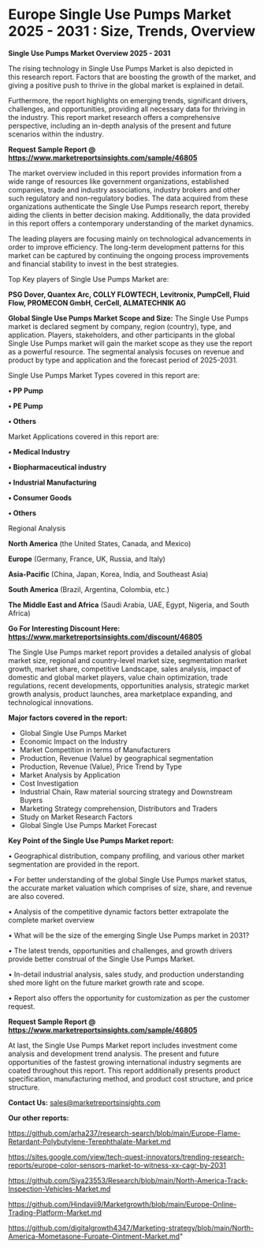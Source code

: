 # Europe Single Use Pumps Market 2025 - 2031 : Size, Trends, Overview

<Strong> Single Use Pumps Market Overview 2025 - 2031</strong>

The rising technology in Single Use Pumps Market is also depicted in this research report. Factors that are boosting the growth of the market, and giving a positive push to thrive in the global market is explained in detail.

Furthermore, the report highlights on emerging trends, significant drivers, challenges, and opportunities, providing all necessary data for thriving in the industry. This report market research offers a comprehensive perspective, including an in-depth analysis of the present and future scenarios within the industry.

<strong>Request Sample Report @ <a href=https://www.marketreportsinsights.com/sample/46805>https://www.marketreportsinsights.com/sample/46805</a></strong>

The market overview included in this report provides information from a wide range of resources like government organizations, established companies, trade and industry associations, industry brokers and other such regulatory and non-regulatory bodies. The data acquired from these organizations authenticate the Single Use Pumps research report, thereby aiding the clients in better decision making. Additionally, the data provided in this report offers a contemporary understanding of the market dynamics.

The leading players are focusing mainly on technological advancements in order to improve efficiency. The long-term development patterns for this market can be captured by continuing the ongoing process improvements and financial stability to invest in the best strategies.

Top Key players of Single Use Pumps Market are:

<strong>PSG Dover, Quantex Arc, COLLY FLOWTECH, Levitronix, PumpCell, Fluid Flow, PROMECON GmbH, CerCell, ALMATECHNIK AG</strong>

<strong><b>Global Single Use Pumps Market Scope and Size:</b></strong>
The Single Use Pumps market is declared segment by company, region (country), type, and application. Players, stakeholders, and other participants in the global Single Use Pumps market will gain the market scope as they use the report as a powerful resource. The segmental analysis focuses on revenue and product by type and application and the forecast period of 2025-2031.

Single Use Pumps Market Types covered in this report are:

<strong>•  PP Pump

•  PE Pump

•  Others</strong>

Market Applications covered in this report are:

<strong>•  Medical Industry

•  Biopharmaceutical industry

•  Industrial Manufacturing

•  Consumer Goods

•  Others</strong> 

Regional Analysis

<strong>North America</strong> (the United States, Canada, and Mexico)

<strong>Europe</strong> (Germany, France, UK, Russia, and Italy)

<strong>Asia-Pacific</strong> (China, Japan, Korea, India, and Southeast Asia)

<strong>South America</strong> (Brazil, Argentina, Colombia, etc.)

<strong>The Middle East and Africa</strong> (Saudi Arabia, UAE, Egypt, Nigeria, and South Africa)

<strong>Go For Interesting Discount Here: <a href=https://www.marketreportsinsights.com/discount/46805>https://www.marketreportsinsights.com/discount/46805</a></strong>

The Single Use Pumps market report provides a detailed analysis of global market size, regional and country-level market size, segmentation market growth, market share, competitive Landscape, sales analysis, impact of domestic and global market players, value chain optimization, trade regulations, recent developments, opportunities analysis, strategic market growth analysis, product launches, area marketplace expanding, and technological innovations.

<strong><b>Major factors covered in the report:</b></strong>
<ul>
  <li>Global Single Use Pumps Market </li>
  <li>Economic Impact on the Industry</li>
  <li>Market Competition in terms of Manufacturers</li>
  <li>Production, Revenue (Value) by geographical segmentation</li>
  <li>Production, Revenue (Value), Price Trend by Type</li>
  <li>Market Analysis by Application</li>
  <li>Cost Investigation</li>
  <li>Industrial Chain, Raw material sourcing strategy and Downstream Buyers</li>
  <li>Marketing Strategy comprehension, Distributors and Traders</li>
  <li>Study on Market Research Factors</li>
  <li>Global Single Use Pumps Market Forecast</li>
</ul>

<strong><b>Key Point of the Single Use Pumps Market report:</b></strong>

• Geographical distribution, company profiling, and various other market segmentation are provided in the report.

• For better understanding of the global Single Use Pumps market status, the accurate market valuation which comprises of size, share, and revenue are also covered.

• Analysis of the competitive dynamic factors better extrapolate the complete market overview

• What will be the size of the emerging Single Use Pumps market in 2031?

• The latest trends, opportunities and challenges, and growth drivers provide better construal of the Single Use Pumps Market.

• In-detail industrial analysis, sales study, and production understanding shed more light on the future market growth rate and scope.

• Report also offers the opportunity for customization as per the customer request.

<strong>Request Sample Report @ <a href=https://www.marketreportsinsights.com/sample/46805>https://www.marketreportsinsights.com/sample/46805</a></strong>

At last, the Single Use Pumps Market report includes investment come analysis and development trend analysis. The present and future opportunities of the fastest growing international industry segments are coated throughout this report. This report additionally presents product specification, manufacturing method, and product cost structure, and price structure.

<strong>Contact Us:</strong>
sales@marketreportsinsights.com

<strong>Our other reports:</strong>

<a href=https://github.com/arha237/research-search/blob/main/Europe-Flame-Retardant-Polybutylene-Terephthalate-Market.md>https://github.com/arha237/research-search/blob/main/Europe-Flame-Retardant-Polybutylene-Terephthalate-Market.md</a>

<a href=https://sites.google.com/view/tech-quest-innovators/trending-research-reports/europe-color-sensors-market-to-witness-xx-cagr-by-2031>https://sites.google.com/view/tech-quest-innovators/trending-research-reports/europe-color-sensors-market-to-witness-xx-cagr-by-2031</a>

<a href=https://github.com/Siya23553/Research/blob/main/North-America-Track-Inspection-Vehicles-Market.md>https://github.com/Siya23553/Research/blob/main/North-America-Track-Inspection-Vehicles-Market.md</a>

<a href=https://github.com/Hindavii9/Marketgrowth/blob/main/Europe-Online-Trading-Platform-Market.md>https://github.com/Hindavii9/Marketgrowth/blob/main/Europe-Online-Trading-Platform-Market.md</a>

<a href=https://github.com/digitalgrowth4347/Marketing-strategy/blob/main/North-America-Mometasone-Furoate-Ointment-Market.md>https://github.com/digitalgrowth4347/Marketing-strategy/blob/main/North-America-Mometasone-Furoate-Ointment-Market.md</a>"
